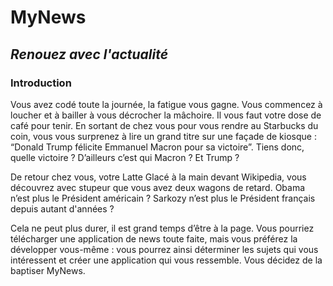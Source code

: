 # MyNews
## *Renouez avec l'actualité*

### Introduction
Vous avez codé toute la journée, la fatigue vous gagne. Vous commencez à loucher et à bailler à vous décrocher la mâchoire. Il vous faut votre dose de café pour tenir. En sortant de chez vous pour vous rendre au Starbucks du coin, vous vous surprenez à lire un grand titre sur une façade de kiosque : “Donald Trump félicite Emmanuel Macron pour sa victoire”. Tiens donc, quelle victoire ? D’ailleurs c’est qui Macron ? Et Trump ?

De retour chez vous, votre Latte Glacé à la main devant Wikipedia, vous découvrez avec stupeur que vous avez deux wagons de retard. Obama n’est plus le Président américain ? Sarkozy n’est plus le Président français depuis autant d'années ?

Cela ne peut plus durer, il est grand temps d’être à la page. Vous pourriez télécharger une application de news toute faite, mais vous préférez la développer vous-même : vous pourrez ainsi déterminer les sujets qui vous intéressent et créer une application qui vous ressemble. Vous décidez de la baptiser MyNews.
